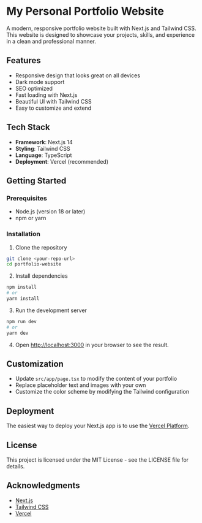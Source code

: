 # My Personal Portfolio Website

A modern, responsive portfolio website built with Next.js and Tailwind CSS. This website is designed to showcase your projects, skills, and experience in a clean and professional manner.

## Features

- Responsive design that looks great on all devices
- Dark mode support
- SEO optimized
- Fast loading with Next.js
- Beautiful UI with Tailwind CSS
- Easy to customize and extend

## Tech Stack

- **Framework**: Next.js 14
- **Styling**: Tailwind CSS
- **Language**: TypeScript
- **Deployment**: Vercel (recommended)

## Getting Started

### Prerequisites

- Node.js (version 18 or later)
- npm or yarn

### Installation

1. Clone the repository

```bash
git clone <your-repo-url>
cd portfolio-website
```

2. Install dependencies

```bash
npm install
# or
yarn install
```

3. Run the development server

```bash
npm run dev
# or
yarn dev
```

4. Open [http://localhost:3000](http://localhost:3000) in your browser to see the result.

## Customization

- Update `src/app/page.tsx` to modify the content of your portfolio
- Replace placeholder text and images with your own
- Customize the color scheme by modifying the Tailwind configuration

## Deployment

The easiest way to deploy your Next.js app is to use the [Vercel Platform](https://vercel.com/new).

## License

This project is licensed under the MIT License - see the LICENSE file for details.

## Acknowledgments

- [Next.js](https://nextjs.org/)
- [Tailwind CSS](https://tailwindcss.com/)
- [Vercel](https://vercel.com/)
